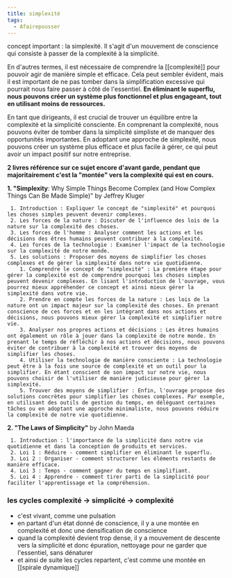 ```yaml
---
title: simplexité
tags:
  - Afairepousser
---
```

concept important : la simplexité. Il s'agit d'un mouvement de conscience qui consiste à passer de la complexité à la simplicité. 

En d'autres termes, il est nécessaire de comprendre la [[complexité]] pour pouvoir agir de manière simple et efficace. Cela peut sembler évident, mais il est important de ne pas tomber dans la simplification excessive qui pourrait nous faire passer à côté de l'essentiel. 
**En éliminant le superflu, nous pouvons créer un système plus fonctionnel et plus engageant, tout en utilisant moins de ressources.**

En tant que dirigeants, il est crucial de trouver un équilibre entre la complexité et la simplicité consciente. 
En comprenant la complexité, nous pouvons éviter de tomber dans la simplicité simpliste et de manquer des opportunités importantes. 
En adoptant une approche de simplexité, nous pouvons créer un système plus efficace et plus facile à gérer, ce qui peut avoir un impact positif sur notre entreprise. 

**2 livres référence sur ce sujet encore d'avant garde, pendant que majoritairement c'est la "montée" vers la complexité qui est en cours.**

  **​1. "Simplexity**: Why Simple Things Become Complex (and How Complex Things Can Be Made Simple)" by Jeffrey Kluger
  
     ​1. Introduction : Expliquer le concept de "simplexité" et pourquoi les choses simples peuvent devenir complexes.
     ​2. Les forces de la nature : Discuter de l'influence des lois de la nature sur la complexité des choses.
     ​3. Les forces de l'homme : Analyser comment les actions et les décisions des êtres humains peuvent contribuer à la complexité.
     ​4. Les forces de la technologie : Examiner l'impact de la technologie sur la complexité de notre monde.
     ​5. Les solutions : Proposer des moyens de simplifier les choses complexes et de gérer la simplexité dans notre vie quotidienne.
        ​1. Comprendre le concept de "simplexité" : La première étape pour gérer la complexité est de comprendre pourquoi les choses simples peuvent devenir complexes. En lisant l'introduction de l'ouvrage, vous pourrez mieux appréhender ce concept et ainsi mieux gérer la simplexité dans votre vie.
        ​2. Prendre en compte les forces de la nature : Les lois de la nature ont un impact majeur sur la complexité des choses. En prenant conscience de ces forces et en les intégrant dans nos actions et décisions, nous pouvons mieux gérer la complexité et simplifier notre vie.
        ​3. Analyser nos propres actions et décisions : Les êtres humains ont également un rôle à jouer dans la complexité de notre monde. En prenant le temps de réfléchir à nos actions et décisions, nous pouvons éviter de contribuer à la complexité et trouver des moyens de simplifier les choses.
        ​4. Utiliser la technologie de manière consciente : La technologie peut être à la fois une source de complexité et un outil pour la simplifier. En étant conscient de son impact sur notre vie, nous pouvons choisir de l'utiliser de manière judicieuse pour gérer la simplexité.
        ​5. Trouver des moyens de simplifier : Enfin, l'ouvrage propose des solutions concrètes pour simplifier les choses complexes. Par exemple, en utilisant des outils de gestion du temps, en déléguant certaines tâches ou en adoptant une approche minimaliste, nous pouvons réduire la complexité de notre vie quotidienne.

  **​2. "The Laws of Simplicity"** by John Maeda
  
     ​1. Introduction : l'importance de la simplicité dans notre vie quotidienne et dans la conception de produits et services.
     ​2. Loi 1 : Réduire - comment simplifier en éliminant le superflu.
     ​3. Loi 2 : Organiser - comment structurer les éléments restants de manière efficace.
     ​4. Loi 3 : Temps - comment gagner du temps en simplifiant.
     ​5. Loi 4 : Apprendre - comment tirer parti de la simplicité pour faciliter l'apprentissage et la compréhension.

 
 
 ### les cycles complexité -> simplicité -> complexité
 - c'est vivant, comme une pulsation
- en partant d'un état donné de conscience, il y a une montée en complexité et donc une densification de conscience
- quand la complexité devient trop dense, il y a mouvement de descente vers la simplicité et donc épuration, nettoyage pour ne garder que l'essentiel, sans dénaturer
- et ainsi de suite les cycles repartent, c'est comme une montée en [[spirale dynamique]]